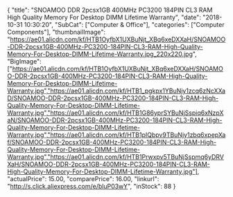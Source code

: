 {
	"title": "SNOAMOO DDR 2pcsx1GB 400MHz PC3200 184PIN CL3 RAM High Quality Memory For Desktop DIMM Lifetime Warranty",
	"date": "2018-10-31 10:30:20",
	"SubCat": ["Computer & Office"],
	"categories": ["Computer Components"],
	"thumbnailImage": "https://ae01.alicdn.com/kf/HTB1OyfbX1UXBuNjt_XBq6xeDXXaH/SNOAMOO-DDR-2pcsx1GB-400MHz-PC3200-184PIN-CL3-RAM-High-Quality-Memory-For-Desktop-DIMM-Lifetime-Warranty.jpg_220x220.jpg",
	"BigImage": ["https://ae01.alicdn.com/kf/HTB1OyfbX1UXBuNjt_XBq6xeDXXaH/SNOAMOO-DDR-2pcsx1GB-400MHz-PC3200-184PIN-CL3-RAM-High-Quality-Memory-For-Desktop-DIMM-Lifetime-Warranty.jpg","https://ae01.alicdn.com/kf/HTB1_pgkpx1YBuNjy1zcq6zNcXXaD/SNOAMOO-DDR-2pcsx1GB-400MHz-PC3200-184PIN-CL3-RAM-High-Quality-Memory-For-Desktop-DIMM-Lifetime-Warranty.jpg","https://ae01.alicdn.com/kf/HTB1G86yprSYBuNjSspiq6xNzpXaN/SNOAMOO-DDR-2pcsx1GB-400MHz-PC3200-184PIN-CL3-RAM-High-Quality-Memory-For-Desktop-DIMM-Lifetime-Warranty.jpg","https://ae01.alicdn.com/kf/HTB1pIQbpv9TBuNjy1zbq6xpepXaf/SNOAMOO-DDR-2pcsx1GB-400MHz-PC3200-184PIN-CL3-RAM-High-Quality-Memory-For-Desktop-DIMM-Lifetime-Warranty.jpg","https://ae01.alicdn.com/kf/HTB1Prwxpv5TBuNjSspmq6yDRVXaH/SNOAMOO-DDR-2pcsx1GB-400MHz-PC3200-184PIN-CL3-RAM-High-Quality-Memory-For-Desktop-DIMM-Lifetime-Warranty.jpg"],
	"actualPrice": 15.00,
	"comparePrice": 16.00,
	"linkurl": "http://s.click.aliexpress.com/e/bluP03wY",
	"inStock": 88
}
